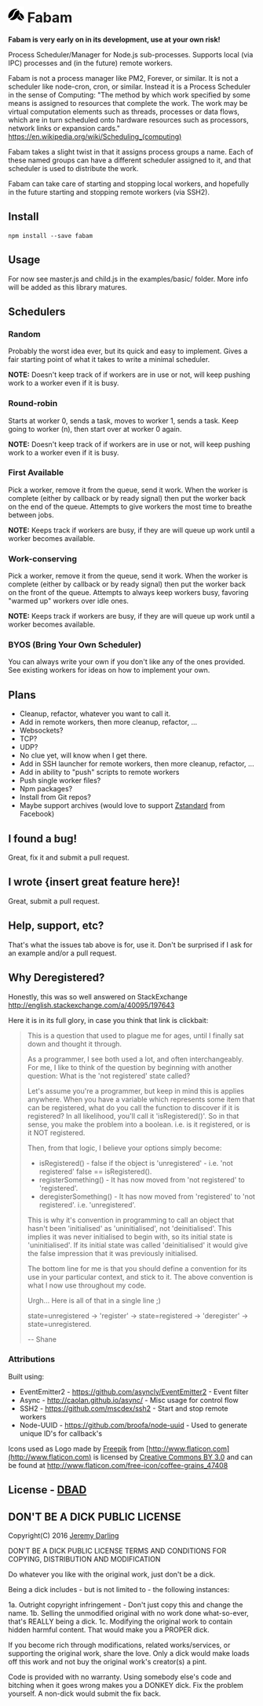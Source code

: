 ![Coffee Bean Logo](./logo/coffee-grains_32.png) Fabam
===

**Fabam is very early on in its development, use at your own risk!**

Process Scheduler/Manager for Node.js sub-processes.  Supports local (via IPC) processes and (in the future) remote workers.

Fabam is not a process manager like PM2, Forever, or similar.  It is not a scheduler like node-cron, cron, or similar.  Instead it is a Process Scheduler in the sense of Computing: "The method by which work specified by some means is assigned to resources that complete the work.  The work may be virtual computation elements such as threads, processes or data flows, which are in turn scheduled onto hardware resources such as processors, network links or expansion cards." https://en.wikipedia.org/wiki/Scheduling_(computing)

Fabam takes a slight twist in that it assigns process groups a name.  Each of these named groups can have a different scheduler assigned to it, and that scheduler is used to distribute the work.

Fabam can take care of starting and stopping local workers, and hopefully in the future starting and stopping remote workers (via SSH2).

## Install

```
npm install --save fabam
```

## Usage

For now see master.js and child.js in the examples/basic/ folder.  More info will be added as this library matures.

## Schedulers

### Random

Probably the worst idea ever, but its quick and easy to implement.  Gives a fair starting point of what it takes to write a minimal scheduler.

**NOTE:** Doesn't keep track of if workers are in use or not, will keep pushing work to a worker even if it is busy.

### Round-robin

Starts at worker 0, sends a task, moves to worker 1, sends a task.  Keep going to worker (n), then start over at worker 0 again.

**NOTE:** Doesn't keep track of if workers are in use or not, will keep pushing work to a worker even if it is busy.

### First Available

Pick a worker, remove it from the queue, send it work.  When the worker is complete (either by callback or by ready signal) then put the worker back on the end of the queue.  Attempts to give workers the most time to breathe between jobs.

**NOTE:** Keeps track if workers are busy, if they are will queue up work until a worker becomes available.

### Work-conserving

Pick a worker, remove it from the queue, send it work.  When the worker is complete (either by callback or by ready signal) then put the worker back on the front of the queue.  Attempts to always keep workers busy, favoring "warmed up" workers over idle ones.

**NOTE:** Keeps track if workers are busy, if they are will queue up work until a worker becomes available.

### BYOS (Bring Your Own Scheduler)

You can always write your own if you don't like any of the ones provided.  See existing workers for ideas on how to implement your own.

## Plans

 * Cleanup, refactor, whatever you want to call it.
 * Add in remote workers, then more cleanup, refactor, ...
  * Websockets?
  * TCP?
  * UDP?
  * No clue yet, will know when I get there.
 * Add in SSH launcher for remote workers, then more cleanup, refactor, ...
 * Add in ability to "push" scripts to remote workers
  * Push single worker files?
  * Npm packages?
  * Install from Git repos?
  * Maybe support archives (would love to support [Zstandard](https://code.facebook.com/posts/1658392934479273/smaller-and-faster-data-compression-with-zstandard/) from Facebook)

## I found a bug!

Great, fix it and submit a pull request.

## I wrote {insert great feature here}!

Great, submit a pull request.

## Help, support, etc?

That's what the issues tab above is for, use it.  Don't be surprised if I ask for an example and/or a pull request.

## Why Deregistered?

Honestly, this was so well answered on StackExchange http://english.stackexchange.com/a/40095/197643

Here it is in its full glory, in case you think that link is clickbait:

> This is a question that used to plague me for ages, until I finally sat down and thought it through.
>
> As a programmer, I see both used a lot, and often interchangeably. For me, I like to think of the question by beginning with another question: What is the 'not registered' state called?
>
> Let's assume you're a programmer, but keep in mind this is applies anywhere. When you have a variable which represents some item that can be registered, what do you call the function to discover if it is registered? In all likelihood, you'll call it 'isRegistered()'. So in that sense, you make the problem into a boolean. i.e. is it registered, or is it NOT registered.
>
> Then, from that logic, I believe your options simply become:
>
>  * isRegistered() - false if the object is 'unregistered' - i.e. 'not registered' false == isRegistered().
>  * registerSomething() - It has now moved from 'not registered' to 'registered'.
>  * deregisterSomething() - It has now moved from 'registered' to 'not registered'. i.e. 'unregistered'.
>
> This is why it's convention in programming to call an object that hasn't been 'initialised' as 'uninitialised', not 'deinitialised'. This implies it was never initialised to begin with, so its initial state is 'uninitialised'. If its initial state was called 'deinitialised' it would give the false impression that it was previously initialised.
>
> The bottom line for me is that you should define a convention for its use in your particular context, and stick to it. The above convention is what I now use throughout my code.
>
> Urgh... Here is all of that in a single line ;)
>
> state=unregistered -> 'register' -> state=registered -> 'deregister'
> -> state=unregistered.
>
> -- Shane

### Attributions

Built using:

 * EventEmitter2 - https://github.com/asyncly/EventEmitter2 - Event filter
 * Async - http://caolan.github.io/async/ - Misc usage for control flow
 * SSH2 - https://github.com/mscdex/ssh2 - Start and stop remote workers
 * Node-UUID - https://github.com/broofa/node-uuid - Used to generate unique ID's for callback's

Icons used as Logo made by [Freepik](http://www.freepik.com) from [http://www.flaticon.com](http://www.flaticon.com) is licensed by [Creative Commons BY 3.0](http://creativecommons.org/licenses/by/3.0/) and can be found at http://www.flaticon.com/free-icon/coffee-grains_47408

## License - [DBAD](http://www.dbad-license.org/)

## DON'T BE A DICK PUBLIC LICENSE

Copyright(C) 2016 [Jeremy Darling](jeremy.darling@gmail.com)

DON'T BE A DICK PUBLIC LICENSE TERMS AND CONDITIONS FOR COPYING, DISTRIBUTION AND MODIFICATION

Do whatever you like with the original work, just don't be a dick.

Being a dick includes - but is not limited to - the following instances:

1a. Outright copyright infringement - Don't just copy this and change the name.
1b. Selling the unmodified original with no work done what-so-ever, that's REALLY being a dick.
1c. Modifying the original work to contain hidden harmful content. That would make you a PROPER dick.

If you become rich through modifications, related works/services, or supporting the original work, share the love. Only a dick would make loads off this work and not buy the original work's creator(s) a pint.

Code is provided with no warranty. Using somebody else's code and bitching when it goes wrong makes you a DONKEY dick. Fix the problem yourself. A non-dick would submit the fix back.
